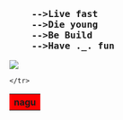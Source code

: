 <h3><pre>
    -->Live fast
    -->Die young
    -->Be Build
    -->Have ._. fun</pre>
</h3>
<img src="https://miro.medium.com/max/1187/1*0FqDC0_r1f5xFz3IywLYRA.jpeg">
<table>
    <tr style="background-color:red;"><th>nagu</th>
        
    </tr>
</table>
